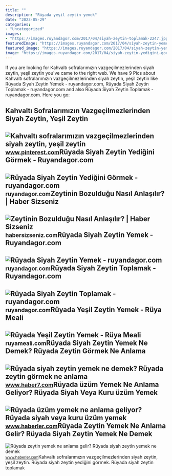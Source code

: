 ```yaml
---
title: ""
description: "Rüyada yeşil zeytin yemek"
date: "2023-05-29"
categories:
- "Uncategorized"
images:
- "https://images.ruyandagor.com/2017/04/siyah-zeytin-toplamak-2247.jpg"
featuredImage: "https://images.ruyandagor.com/2017/04/siyah-zeytin-yemek-1254.jpg"
featured_image: "https://images.ruyandagor.com/2017/04/siyah-zeytin-yemek-1254.jpg"
image: "https://images.ruyandagor.com/2017/04/siyah-zeytin-yedigini-gormek-1422.jpg"
---
```


If you are looking for Kahvaltı sofralarımızın vazgeçilmezlerinden siyah zeytin, yeşil zeytin you've came to the right web. We have 9 Pics about Kahvaltı sofralarımızın vazgeçilmezlerinden siyah zeytin, yeşil zeytin like Rüyada Siyah Zeytin Yemek - ruyandagor.com, Rüyada Siyah Zeytin Toplamak - ruyandagor.com and also Rüyada Siyah Zeytin Toplamak - ruyandagor.com. Here you go:

Kahvaltı Sofralarımızın Vazgeçilmezlerinden Siyah Zeytin, Yeşil Zeytin
----------------------------------------------------------------------

 ![Kahvaltı sofralarımızın vazgeçilmezlerinden siyah zeytin, yeşil zeytin](https://i.pinimg.com/originals/af/03/37/af0337132d7f5098a65bca8ce614d675.jpg) <small>www.pinterest.com</small>Rüyada Siyah Zeytin Yediğini Görmek - Ruyandagor.com
----------------------------------------------------

 ![Rüyada Siyah Zeytin Yediğini Görmek - ruyandagor.com](https://images.ruyandagor.com/2017/04/siyah-zeytin-yedigini-gormek-1422.jpg) <small>ruyandagor.com</small>Zeytinin Bozulduğu Nasıl Anlaşılır? | Haber Sizseniz
----------------------------------------------------

 ![Zeytinin Bozulduğu Nasıl Anlaşılır? | Haber Sizseniz](https://habersizseniz.com/wp-content/uploads/2017/12/bozuk-zeytin.jpg) <small>habersizseniz.com</small>Rüyada Siyah Zeytin Yemek - Ruyandagor.com
------------------------------------------

 ![Rüyada Siyah Zeytin Yemek - ruyandagor.com](https://images.ruyandagor.com/2017/04/siyah-zeytin-yemek-1254.jpg) <small>ruyandagor.com</small>Rüyada Siyah Zeytin Toplamak - Ruyandagor.com
---------------------------------------------

 ![Rüyada Siyah Zeytin Toplamak - ruyandagor.com](https://images.ruyandagor.com/2017/04/siyah-zeytin-toplamak-2247.jpg) <small>ruyandagor.com</small>Rüyada Yeşil Zeytin Yemek - Rüya Meali
--------------------------------------

 ![Rüyada Yeşil Zeytin Yemek - Rüya Meali](http://ruyameali.com/wp-content/uploads/2018/03/siyah-zeytin-yemek-768x448.jpg) <small>ruyameali.com</small>Rüyada Siyah Zeytin Yemek Ne Demek? Rüyada Zeytin Görmek Ne Anlama
------------------------------------------------------------------

 ![Rüyada siyah zeytin yemek ne demek? Rüyada zeytin görmek ne anlama](https://i20.haber7.net/resize/1280x720/haber/haber7/photos/2022/12/ruyada_zeytin_yemek_ne_demek_ruyada_zeytin_gormek_ne_anlama_gelir_1647845078_4415.jpg) <small>www.haber7.com</small>Rüyada üzüm Yemek Ne Anlama Geliyor? Rüyada Siyah Veya Kuru üzüm Yemek
----------------------------------------------------------------------

 ![Rüyada üzüm yemek ne anlama geliyor? Rüyada siyah veya kuru üzüm yemek](https://i.hbrcdn.com/haber/2020/12/09/ruyada-uzum-yemek-ne-anlama-geliyor-ruyada-siyah-13789408_9058_amp.jpg) <small>www.haberler.com</small>Rüyada Zeytin Yemek Ne Anlama Gelir? Rüyada Siyah Zeytin Yemek Ne Demek
-----------------------------------------------------------------------

 ![Rüyada zeytin yemek ne anlama gelir? Rüyada siyah zeytin yemek ne demek](https://i.hbrcdn.com/haber/2022/01/18/ruyada-zeytin-yemek-ne-anlama-gelir-ruyada-14673128_6079_amp.jpg) <small>www.haberler.com</small>Kahvaltı sofralarımızın vazgeçilmezlerinden siyah zeytin, yeşil zeytin. Rüyada siyah zeytin yediğini görmek. Rüyada siyah zeytin toplamak
